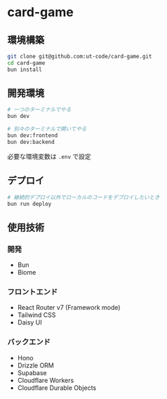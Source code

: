 # card-game

## 環境構築

```bash
git clone git@github.com:ut-code/card-game.git
cd card-game
bun install 
```

## 開発環境

```bash
# 一つのターミナルでやる
bun dev

# 別々のターミナルで開いてやる
bun dev:frontend
bun dev:backend
```

必要な環境変数は `.env` で設定

## デプロイ

```bash
# 継続的デプロイ以外でローカルのコードをデプロイしたいとき
bun run deploy
```
## 使用技術

### 開発
- Bun
- Biome

### フロントエンド
- React Router v7 (Framework mode)
- Tailwind CSS
- Daisy UI

### バックエンド
- Hono
- Drizzle ORM
- Supabase
- Cloudflare Workers
- Cloudflare Durable Objects